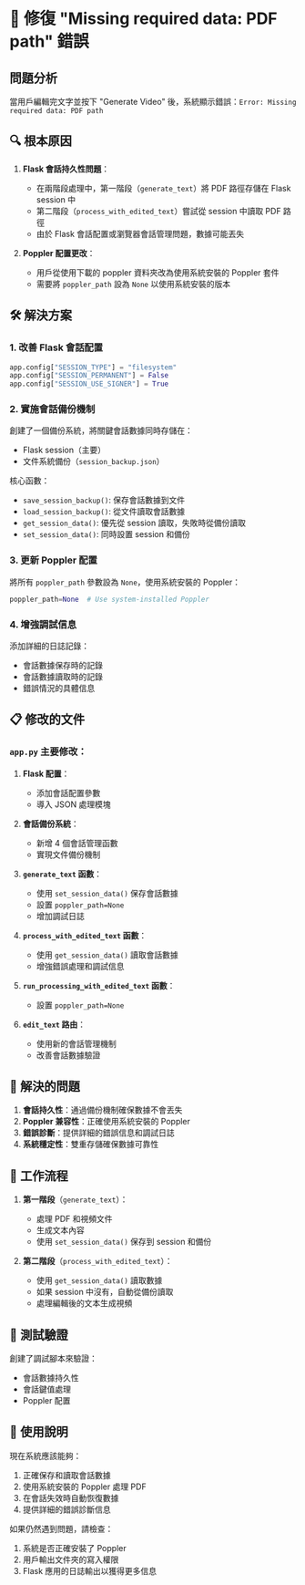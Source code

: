 # 🔧 修復 "Missing required data: PDF path" 錯誤

## 問題分析

當用戶編輯完文字並按下 "Generate Video" 後，系統顯示錯誤：`Error: Missing required data: PDF path`

## 🔍 根本原因

1. **Flask 會話持久性問題**：
   - 在兩階段處理中，第一階段（`generate_text`）將 PDF 路徑存儲在 Flask session 中
   - 第二階段（`process_with_edited_text`）嘗試從 session 中讀取 PDF 路徑
   - 由於 Flask 會話配置或瀏覽器會話管理問題，數據可能丟失

2. **Poppler 配置更改**：
   - 用戶從使用下載的 poppler 資料夾改為使用系統安裝的 Poppler 套件
   - 需要將 `poppler_path` 設為 `None` 以使用系統安裝的版本

## 🛠️ 解決方案

### 1. 改善 Flask 會話配置
```python
app.config["SESSION_TYPE"] = "filesystem"
app.config["SESSION_PERMANENT"] = False
app.config["SESSION_USE_SIGNER"] = True
```

### 2. 實施會話備份機制
創建了一個備份系統，將關鍵會話數據同時存儲在：
- Flask session（主要）
- 文件系統備份（`session_backup.json`）

核心函數：
- `save_session_backup()`: 保存會話數據到文件
- `load_session_backup()`: 從文件讀取會話數據
- `get_session_data()`: 優先從 session 讀取，失敗時從備份讀取
- `set_session_data()`: 同時設置 session 和備份

### 3. 更新 Poppler 配置
將所有 `poppler_path` 參數設為 `None`，使用系統安裝的 Poppler：
```python
poppler_path=None  # Use system-installed Poppler
```

### 4. 增強調試信息
添加詳細的日誌記錄：
- 會話數據保存時的記錄
- 會話數據讀取時的記錄
- 錯誤情況的具體信息

## 📋 修改的文件

### `app.py` 主要修改：

1. **Flask 配置**：
   - 添加會話配置參數
   - 導入 JSON 處理模塊

2. **會話備份系統**：
   - 新增 4 個會話管理函數
   - 實現文件備份機制

3. **`generate_text` 函數**：
   - 使用 `set_session_data()` 保存會話數據
   - 設置 `poppler_path=None`
   - 增加調試日誌

4. **`process_with_edited_text` 函數**：
   - 使用 `get_session_data()` 讀取會話數據
   - 增強錯誤處理和調試信息

5. **`run_processing_with_edited_text` 函數**：
   - 設置 `poppler_path=None`

6. **`edit_text` 路由**：
   - 使用新的會話管理機制
   - 改善會話數據驗證

## 🎯 解決的問題

1. **會話持久性**：通過備份機制確保數據不會丟失
2. **Poppler 兼容性**：正確使用系統安裝的 Poppler
3. **錯誤診斷**：提供詳細的錯誤信息和調試日誌
4. **系統穩定性**：雙重存儲確保數據可靠性

## 🔄 工作流程

1. **第一階段**（`generate_text`）：
   - 處理 PDF 和視頻文件
   - 生成文本內容
   - 使用 `set_session_data()` 保存到 session 和備份

2. **第二階段**（`process_with_edited_text`）：
   - 使用 `get_session_data()` 讀取數據
   - 如果 session 中沒有，自動從備份讀取
   - 處理編輯後的文本生成視頻

## 🧪 測試驗證

創建了調試腳本來驗證：
- 會話數據持久性
- 會話鍵值處理
- Poppler 配置

## 📝 使用說明

現在系統應該能夠：
1. 正確保存和讀取會話數據
2. 使用系統安裝的 Poppler 處理 PDF
3. 在會話失效時自動恢復數據
4. 提供詳細的錯誤診斷信息

如果仍然遇到問題，請檢查：
1. 系統是否正確安裝了 Poppler
2. 用戶輸出文件夾的寫入權限
3. Flask 應用的日誌輸出以獲得更多信息
